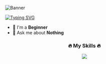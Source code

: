 ![Banner](https://github.com/Haihaay/Haihaay/blob/main/Tak%20berjudul264_20250118085847.png)

<a href="https://git.io/typing-svg"><img src="https://readme-typing-svg.demolab.com?font=Shadows+Into+Light&size=34&letterSpacing=.4rem&duration=3000&pause=1000&center=true&width=435&lines=Hi+hi+cutie+%F0%9F%91%8B;Welcome+here+" alt="Typing SVG" /></a>

- 🌱 I'm a **Beginner**
- 💬 Ask me about **Nothing**

<p align="left">
</p>

<h3 align="center">🔥 My Skills 🔥</h3>

<p align="center">
  <a href="https://skillicons.dev">
    <img src="https://skillicons.dev/icons?i=html,css,js,figma,php,mysql,python" />
  </a>
</p>
